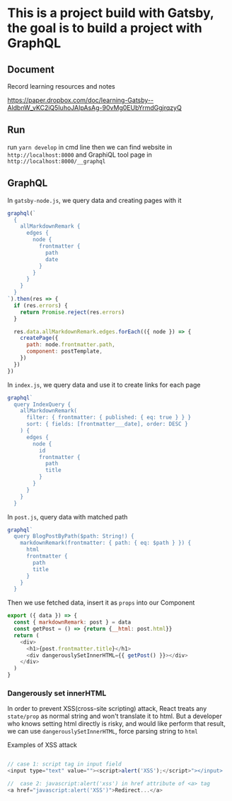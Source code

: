 # This is a project build with Gatsby, the goal is to build a project with GraphQL

## Document

Record learning resources and notes

<https://paper.dropbox.com/doc/learning-Gatsby--AldbnW_vKC2iQ5IuhoJAIpAsAg-90vMg0EUbYrmdGgjrqzyQ>

## Run

run `yarn develop` in cmd line
then we can find website in `http://localhost:8000`
and GraphiQL tool page in `http://localhost:8000/__graphql`

## GraphQL

In `gatsby-node.js`, we query data and creating pages with it

```javascript
graphql(`
  {
    allMarkdownRemark {
      edges {
        node {
          frontmatter {
            path
            date
          }
        }
      }
    }
  }
`).then(res => {
  if (res.errors) {
    return Promise.reject(res.errors)
  }

  res.data.allMarkdownRemark.edges.forEach(({ node }) => {
    createPage({
      path: node.frontmatter.path,
      component: postTemplate,
    })
  })
})
```

In `index.js`, we query data and use it to create links for each page

```javascript
graphql`
  query IndexQuery {
    allMarkdownRemark(
      filter: { frontmatter: { published: { eq: true } } }
      sort: { fields: [frontmatter___date], order: DESC }
    ) {
      edges {
        node {
          id
          frontmatter {
            path
            title
          }
        }
      }
    }
  }
```

In `post.js`, query data with matched path

```javascript
graphql`
  query BlogPostByPath($path: String!) {
    markdownRemark(frontmatter: { path: { eq: $path } }) {
      html
      frontmatter {
        path
        title
      }
    }
  }
```

Then we use fetched data, insert it as `props` into our Component

```javascript
export ({ data }) => {
  const { markdownRemark: post } = data
  const getPost = () => {return {__html: post.html}}
  return (
    <div>
      <h1>{post.frontmatter.title}</h1>
      <div dangerouslySetInnerHTML={{ getPost() }}></div>
    </div>
  )
}
```

### Dangerously set innerHTML

In order to prevent XSS(cross-site scripting) attack, React treats any `state/prop` as normal string and won't translate it to html.
But a developer who knows setting html directly is risky, and would like perform that result, we can use `dangerouslySetInnerHTML`, force parsing string to `html`

Examples of XSS attack

```javascript

// case 1: script tag in input field
<input type="text" value=""><script>alert('XSS');</script>"></input>

//  case 2: javascript:alert('xss') in href attribute of <a> tag
<a href="javascript:alert('XSS')">Redirect...</a>

```
